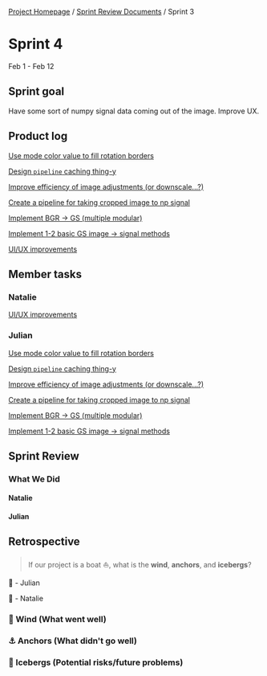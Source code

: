 [Project Homepage](../README.md) / [Sprint Review Documents](scrum/README.md) / Sprint 3

# Sprint 4
Feb 1 - Feb 12


## Sprint goal

Have some sort of numpy signal data coming out of the image. Improve UX.

## Product log
[Use mode color value to fill rotation borders](https://www.notion.so/Use-mode-color-value-to-fill-rotation-borders-1b5c0e91c3be496b80256db263df0498)

[Design `pipeline` caching thing-y](https://www.notion.so/Design-pipeline-caching-thing-y-24f3df759f9945cbbc3fdaa674a628ba)

[Improve efficiency of image adjustments (or downscale...?)](https://www.notion.so/Improve-efficiency-of-image-adjustments-or-downscale-01517867e3f54fc69529de06ac2ff9df)

[Create a pipeline for taking cropped image to np signal](https://www.notion.so/Create-a-pipeline-for-taking-cropped-image-to-np-signal-c41f3e63a8704cf79c5b4f5733808d9d)

[Implement BGR → GS (multiple modular)](https://www.notion.so/Implement-BGR-GS-multiple-modular-867d067943ad4020ae6ea1345c9cad1a)

[Implement 1-2 basic GS image → signal methods](https://www.notion.so/Implement-1-2-basic-GS-image-signal-methods-7fcc65441ddb43779adc89bcffc3c275)

[UI/UX improvements](https://www.notion.so/UI-UX-improvements-d26dd26cad5a443984bdba06f08408a1)

## Member tasks

### Natalie

[UI/UX improvements](https://www.notion.so/UI-UX-improvements-d26dd26cad5a443984bdba06f08408a1)

### Julian

[Use mode color value to fill rotation borders](https://www.notion.so/Use-mode-color-value-to-fill-rotation-borders-1b5c0e91c3be496b80256db263df0498)

[Design `pipeline` caching thing-y](https://www.notion.so/Design-pipeline-caching-thing-y-24f3df759f9945cbbc3fdaa674a628ba)

[Improve efficiency of image adjustments (or downscale...?)](https://www.notion.so/Improve-efficiency-of-image-adjustments-or-downscale-01517867e3f54fc69529de06ac2ff9df)

[Create a pipeline for taking cropped image to np signal](https://www.notion.so/Create-a-pipeline-for-taking-cropped-image-to-np-signal-c41f3e63a8704cf79c5b4f5733808d9d)

[Implement BGR → GS (multiple modular)](https://www.notion.so/Implement-BGR-GS-multiple-modular-867d067943ad4020ae6ea1345c9cad1a)

[Implement 1-2 basic GS image → signal methods](https://www.notion.so/Implement-1-2-basic-GS-image-signal-methods-7fcc65441ddb43779adc89bcffc3c275)


## Sprint Review


### What We Did

#### Natalie


#### Julian


## Retrospective

> If our project is a boat ⛵️, what is the **wind**, **anchors**, and **icebergs**?

🦄  - Julian

🐝  - Natalie

### 💨 Wind (What went well)


### ⚓️ Anchors (What didn't go well)


### 🧊 Icebergs (Potential risks/future problems)


